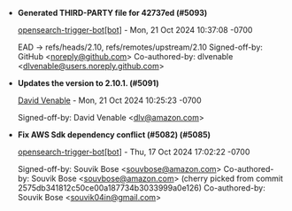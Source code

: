 
* __Generated THIRD-PARTY file for 42737ed (#5093)__

    [opensearch-trigger-bot[bot]](mailto:98922864+opensearch-trigger-bot[bot]@users.noreply.github.com) - Mon, 21 Oct 2024 10:37:08 -0700
    
    EAD -&gt; refs/heads/2.10, refs/remotes/upstream/2.10
    Signed-off-by: GitHub &lt;noreply@github.com&gt;
    Co-authored-by: dlvenable
    &lt;dlvenable@users.noreply.github.com&gt;

* __Updates the version to 2.10.1. (#5091)__

    [David Venable](mailto:dlv@amazon.com) - Mon, 21 Oct 2024 10:25:23 -0700
    
    
    Signed-off-by: David Venable &lt;dlv@amazon.com&gt;

* __Fix AWS Sdk dependency conflict (#5082) (#5085)__

    [opensearch-trigger-bot[bot]](mailto:98922864+opensearch-trigger-bot[bot]@users.noreply.github.com) - Thu, 17 Oct 2024 17:02:22 -0700
    
    
    Signed-off-by: Souvik Bose &lt;souvbose@amazon.com&gt;
    Co-authored-by: Souvik Bose
    &lt;souvbose@amazon.com&gt;
    (cherry picked from commit 2575db341812c50ce00a187734b3033999a0e126)
     Co-authored-by: Souvik Bose &lt;souvik04in@gmail.com&gt;


